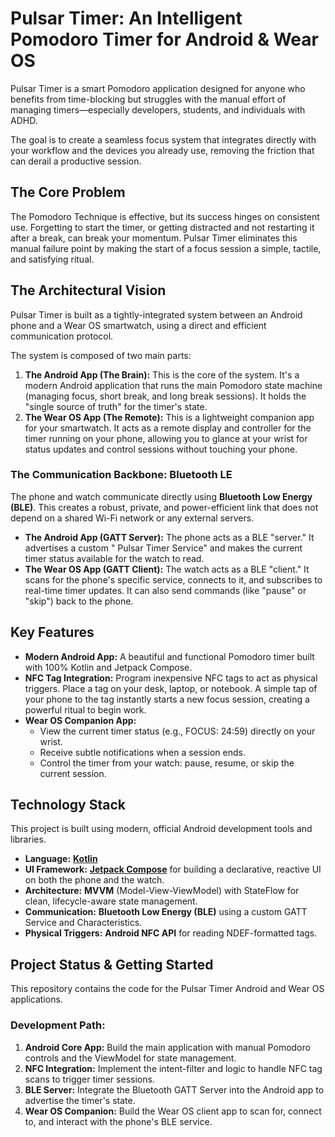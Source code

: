 # **Pulsar Timer: An Intelligent Pomodoro Timer for Android & Wear OS**

Pulsar Timer is a smart Pomodoro application designed for anyone who benefits from time-blocking but
struggles with the manual effort of managing timers—especially developers, students, and individuals
with ADHD.

The goal is to create a seamless focus system that integrates directly with your workflow and the
devices you already use, removing the friction that can derail a productive session.

## **The Core Problem**

The Pomodoro Technique is effective, but its success hinges on consistent use. Forgetting to start
the timer, or getting distracted and not restarting it after a break, can break your momentum.
Pulsar Timer eliminates this manual failure point by making the start of a focus session a simple,
tactile, and satisfying ritual.

## **The Architectural Vision**

Pulsar Timer is built as a tightly-integrated system between an Android phone and a Wear OS
smartwatch, using a direct and efficient communication protocol.

The system is composed of two main parts:

1. **The Android App (The Brain):** This is the core of the system. It's a modern Android
   application that runs the main Pomodoro state machine (managing focus, short break, and long
   break sessions). It holds the "single source of truth" for the timer's state.
2. **The Wear OS App (The Remote):** This is a lightweight companion app for your smartwatch. It
   acts as a remote display and controller for the timer running on your phone, allowing you to
   glance at your wrist for status updates and control sessions without touching your phone.

### **The Communication Backbone: Bluetooth LE**

The phone and watch communicate directly using **Bluetooth Low Energy (BLE)**. This creates a
robust, private, and power-efficient link that does not depend on a shared Wi-Fi network or any
external servers.

* **The Android App (GATT Server):** The phone acts as a BLE "server." It advertises a custom "
  Pulsar Timer Service" and makes the current timer status available for the watch to read.
* **The Wear OS App (GATT Client):** The watch acts as a BLE "client." It scans for the phone's
  specific service, connects to it, and subscribes to real-time timer updates. It can also send
  commands (like "pause" or "skip") back to the phone.

## **Key Features**

* **Modern Android App:** A beautiful and functional Pomodoro timer built with 100% Kotlin and
  Jetpack Compose.
* **NFC Tag Integration:** Program inexpensive NFC tags to act as physical triggers. Place a tag on
  your desk, laptop, or notebook. A simple tap of your phone to the tag instantly starts a new focus
  session, creating a powerful ritual to begin work.
* **Wear OS Companion App:**
    * View the current timer status (e.g., FOCUS: 24:59) directly on your wrist.
    * Receive subtle notifications when a session ends.
    * Control the timer from your watch: pause, resume, or skip the current session.

## **Technology Stack**

This project is built using modern, official Android development tools and libraries.

* **Language:** [**Kotlin**](https://kotlinlang.org/)
* **UI Framework:** [**Jetpack Compose**](https://developer.android.com/jetpack/compose) for
  building a declarative, reactive UI on both the phone and the watch.
* **Architecture:** **MVVM** (Model-View-ViewModel) with StateFlow for clean, lifecycle-aware state
  management.
* **Communication:** **Bluetooth Low Energy (BLE)** using a custom GATT Service and Characteristics.
* **Physical Triggers:** **Android NFC API** for reading NDEF-formatted tags.

## **Project Status & Getting Started**

This repository contains the code for the Pulsar Timer Android and Wear OS applications.

### **Development Path:**

1. **Android Core App:** Build the main application with manual Pomodoro controls and the ViewModel
   for state management.
2. **NFC Integration:** Implement the intent-filter and logic to handle NFC tag scans to trigger
   timer sessions.
3. **BLE Server:** Integrate the Bluetooth GATT Server into the Android app to advertise the timer's
   state.
4. **Wear OS Companion:** Build the Wear OS client app to scan for, connect to, and interact with
   the phone's BLE service.
